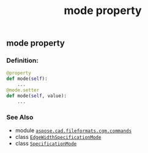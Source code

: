 ﻿---
title: mode property
second_title: Aspose.CAD for Python via .NET API References
description: 
type: docs
weight: 80
url: /python-net/aspose.cad.fileformats.cgm.commands/edgewidthspecificationmode/mode/
is_root: false
---

## mode property

### Definition:
```python
@property
def mode(self):
    ...
@mode.setter
def mode(self, value):
    ...
```

### See Also
* module [`aspose.cad.fileformats.cgm.commands`](../../)
* class [`EdgeWidthSpecificationMode`](/cad/python-net/aspose.cad.fileformats.cgm.commands/edgewidthspecificationmode)
* class [`SpecificationMode`](/cad/python-net/aspose.cad.fileformats.cgm.enums/specificationmode)
